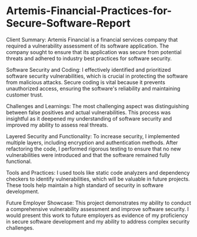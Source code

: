 # Artemis-Financial-Practices-for-Secure-Software-Report

Client Summary: Artemis Financial is a financial services company that required a vulnerability assessment of its software application. The company sought to ensure that its application was secure from potential threats and adhered to industry best practices for software security.

Software Security and Coding: I effectively identified and prioritized software security vulnerabilities, which is crucial in protecting the software from malicious attacks. Secure coding is vital because it prevents unauthorized access, ensuring the software's reliability and maintaining customer trust.

Challenges and Learnings: The most challenging aspect was distinguishing between false positives and actual vulnerabilities. This process was insightful as it deepened my understanding of software security and improved my ability to assess real threats.

Layered Security and Functionality: To increase security, I implemented multiple layers, including encryption and authentication methods. After refactoring the code, I performed rigorous testing to ensure that no new vulnerabilities were introduced and that the software remained fully functional.

Tools and Practices: I used tools like static code analyzers and dependency checkers to identify vulnerabilities, which will be valuable in future projects. These tools help maintain a high standard of security in software development.

Future Employer Showcase: This project demonstrates my ability to conduct a comprehensive vulnerability assessment and improve software security. I would present this work to future employers as evidence of my proficiency in secure software development and my ability to address complex security challenges.
